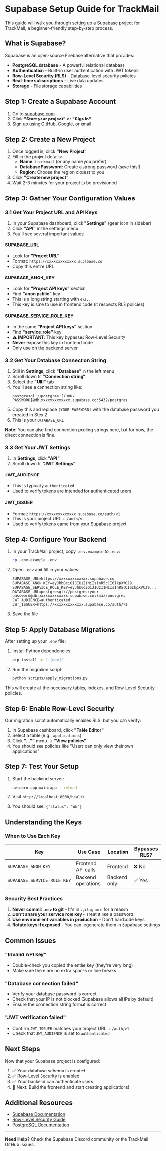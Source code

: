# Supabase Setup Guide for TrackMail

This guide will walk you through setting up a Supabase project for TrackMail, a beginner-friendly step-by-step process.

## What is Supabase?

Supabase is an open-source Firebase alternative that provides:
- **PostgreSQL database** - A powerful relational database
- **Authentication** - Built-in user authentication with JWT tokens
- **Row-Level Security (RLS)** - Database-level security policies
- **Real-time subscriptions** - Live data updates
- **Storage** - File storage capabilities

## Step 1: Create a Supabase Account

1. Go to [supabase.com](https://supabase.com)
2. Click **"Start your project"** or **"Sign In"**
3. Sign up using GitHub, Google, or email

## Step 2: Create a New Project

1. Once logged in, click **"New Project"**
2. Fill in the project details:
   - **Name**: `trackmail` (or any name you prefer)
   - **Database Password**: Create a strong password (save this!)
   - **Region**: Choose the region closest to you
3. Click **"Create new project"**
4. Wait 2-3 minutes for your project to be provisioned

## Step 3: Gather Your Configuration Values

### 3.1 Get Your Project URL and API Keys

1. In your Supabase dashboard, click **"Settings"** (gear icon in sidebar)
2. Click **"API"** in the settings menu
3. You'll see several important values:

#### SUPABASE_URL
- Look for **"Project URL"**
- Format: `https://xxxxxxxxxxxxx.supabase.co`
- Copy this entire URL

#### SUPABASE_ANON_KEY
- Look for **"Project API keys"** section
- Find **"anon public"** key
- This is a long string starting with `eyJ...`
- This key is safe to use in frontend code (it respects RLS policies)

#### SUPABASE_SERVICE_ROLE_KEY
- In the same **"Project API keys"** section
- Find **"service_role"** key
- **⚠️ IMPORTANT**: This key bypasses Row-Level Security
- **Never** expose this key in frontend code
- Only use on the backend server

### 3.2 Get Your Database Connection String

1. Still in **Settings**, click **"Database"** in the left menu
2. Scroll down to **"Connection string"**
3. Select the **"URI"** tab
4. You'll see a connection string like:
   ```
   postgresql://postgres:[YOUR-PASSWORD]@db.xxxxxxxxxxxxx.supabase.co:5432/postgres
   ```
5. Copy this and replace `[YOUR-PASSWORD]` with the database password you created in Step 2
6. This is your `DATABASE_URL`

**Note**: You can also find connection pooling strings here, but for now, the direct connection is fine.

### 3.3 Get Your JWT Settings

1. In **Settings**, click **"API"**
2. Scroll down to **"JWT Settings"**

#### JWT_AUDIENCE
- This is typically `authenticated`
- Used to verify tokens are intended for authenticated users

#### JWT_ISSUER
- Format: `https://xxxxxxxxxxxxx.supabase.co/auth/v1`
- This is your project URL + `/auth/v1`
- Used to verify tokens came from your Supabase project

## Step 4: Configure Your Backend

1. In your TrackMail project, copy `.env.example` to `.env`:
   ```bash
   cp .env.example .env
   ```

2. Open `.env` and fill in your values:
   ```env
   SUPABASE_URL=https://xxxxxxxxxxxxx.supabase.co
   SUPABASE_ANON_KEY=eyJhbGciOiJIUzI1NiIsInR5cCI6IkpXVCJ9...
   SUPABASE_SERVICE_ROLE_KEY=eyJhbGciOiJIUzI1NiIsInR5cCI6IkpXVCJ9...
   DATABASE_URL=postgresql://postgres:your-password@db.xxxxxxxxxxxxx.supabase.co:5432/postgres
   JWT_AUDIENCE=authenticated
   JWT_ISSUER=https://xxxxxxxxxxxxx.supabase.co/auth/v1
   ```

3. Save the file

## Step 5: Apply Database Migrations

After setting up your `.env` file:

1. Install Python dependencies:
   ```bash
   pip install -e ".[dev]"
   ```

2. Run the migration script:
   ```bash
   python scripts/apply_migrations.py
   ```

This will create all the necessary tables, indexes, and Row-Level Security policies.

## Step 6: Enable Row-Level Security

Our migration script automatically enables RLS, but you can verify:

1. In Supabase dashboard, click **"Table Editor"**
2. Select a table (e.g., `applications`)
3. Click **"...""** menu → **"View policies"**
4. You should see policies like "Users can only view their own applications"

## Step 7: Test Your Setup

1. Start the backend server:
   ```bash
   uvicorn app.main:app --reload
   ```

2. Visit `http://localhost:8000/health`
3. You should see: `{"status": "ok"}`

## Understanding the Keys

### When to Use Each Key

| Key | Use Case | Location | Bypasses RLS? |
|-----|----------|----------|---------------|
| `SUPABASE_ANON_KEY` | Frontend API calls | Frontend | ❌ No |
| `SUPABASE_SERVICE_ROLE_KEY` | Backend operations | Backend only | ✅ Yes |

### Security Best Practices

1. **Never commit `.env` to git** - It's in `.gitignore` for a reason
2. **Don't share your service role key** - Treat it like a password
3. **Use environment variables in production** - Don't hardcode keys
4. **Rotate keys if exposed** - You can regenerate them in Supabase settings

## Common Issues

### "Invalid API key"
- Double-check you copied the entire key (they're very long)
- Make sure there are no extra spaces or line breaks

### "Database connection failed"
- Verify your database password is correct
- Check that your IP is not blocked (Supabase allows all IPs by default)
- Ensure the connection string format is correct

### "JWT verification failed"
- Confirm `JWT_ISSUER` matches your project URL + `/auth/v1`
- Check that `JWT_AUDIENCE` is set to `authenticated`

## Next Steps

Now that your Supabase project is configured:

1. ✅ Your database schema is created
2. ✅ Row-Level Security is enabled
3. ✅ Your backend can authenticate users
4. 🎯 Next: Build the frontend and start creating applications!

## Additional Resources

- [Supabase Documentation](https://supabase.com/docs)
- [Row-Level Security Guide](https://supabase.com/docs/guides/auth/row-level-security)
- [PostgreSQL Documentation](https://www.postgresql.org/docs/)

---

**Need Help?** Check the Supabase Discord community or the TrackMail GitHub issues.


